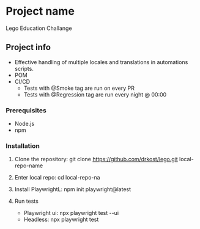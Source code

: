 # Project name

Lego Education Challange

## Project info

 - Effective handling of multiple locales and translations in automations scripts.
 - POM
 - CI/CD
      * Tests with @Smoke tag are run on every PR
      * Tests with @Regression tag are run every night @ 00:00

### Prerequisites

- Node.js
- npm

### Installation

1. Clone the repository: git clone https://github.com/drkost/lego.git local-repo-name
   
2. Enter local repo: cd local-repo-na
   
3. Install PlaywrightL: npm init playwright@latest

4. Run tests
   - Playwright ui: npx playwright test --ui
   - Headless: npx playwright test
